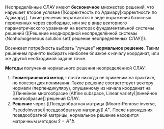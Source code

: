 Неопределённые СЛАУ имеют **бесконечное** множество решений, что нарушает второе условие [[Корректность по Адамару|корректности по Адамару]]. Такие решения выражаются в виде выражения базисных переменных через свободные, или же в виде векторного параметрического уравнения на векторах фундаментальной системы решений ([[Решение неоднородной неопределённой системы (Nonhomogeneous solution set)|решение неопределённых СЛАУ]]).

Возникает потребность выбрать "лучшее" **нормальное решение**. Таким решением принято выбирать наиболее близкое к началу координат, или же другой необходимой задаче точке.

**Методы** получения нормального решения неопределённой СЛАУ:
1) **Геометрический метод** - почти никогда не применим на практике, но полезен для понимания. Такое решение соответствует вектору нормали (перпендикуляру), опущенному из начала координат на [[Линейное многообразие (Affine subspace, Linear variety)|линейное многообразие]] решений СЛАУ.
2) **Решение** через [[Псевдообратная матрица (Moore-Penrose inverse, Pseudoinverse)|псевдообратную матрицу]] $A^+$. После нахождения псевдообратной матрицы, нормальное решение находится матричным методом $\hat{x}=A^+b$.